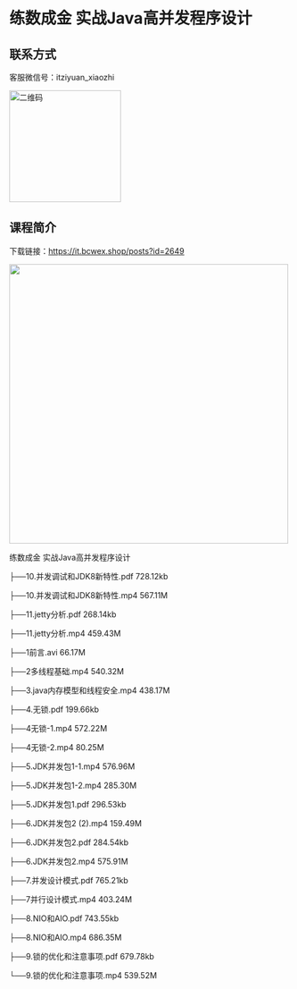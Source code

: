 # 练数成金 实战Java高并发程序设计

## 联系方式

客服微信号：itziyuan_xiaozhi

<img src="https://ziyuanyun.oss-cn-guangzhou.aliyuncs.com/common/20240614073449/666b82192834a.jpg" width="200" height="200" alt="二维码">

## 课程简介

下载链接：https://it.bcwex.shop/posts?id=2649

<img src="https://ziyuanyun.oss-cn-guangzhou.aliyuncs.com/yun/20240515184200/66449178e63da.jpg" width="500" alt="">

  练数成金 实战Java高并发程序设计



 ├──10.并发调试和JDK8新特性.pdf 728.12kb

 ├──10.并发调试和JDK8新特性.mp4 567.11M

 ├──11.jetty分析.pdf 268.14kb

 ├──11.jetty分析.mp4 459.43M

 ├──1前言.avi 66.17M

 ├──2多线程基础.mp4 540.32M

 ├──3.java内存模型和线程安全.mp4 438.17M

 ├──4.无锁.pdf 199.66kb

 ├──4无锁-1.mp4 572.22M

 ├──4无锁-2.mp4 80.25M

 ├──5.JDK并发包1-1.mp4 576.96M

 ├──5.JDK并发包1-2.mp4 285.30M

 ├──5.JDK并发包1.pdf 296.53kb

 ├──6.JDK并发包2 (2).mp4 159.49M

 ├──6.JDK并发包2.pdf 284.54kb

 ├──6.JDK并发包2.mp4 575.91M

 ├──7.并发设计模式.pdf 765.21kb

 ├──7并行设计模式.mp4 403.24M

 ├──8.NIO和AIO.pdf 743.55kb

 ├──8.NIO和AIO.mp4 686.35M

 ├──9.锁的优化和注意事项.pdf 679.78kb

 └──9.锁的优化和注意事项.mp4 539.52M

  